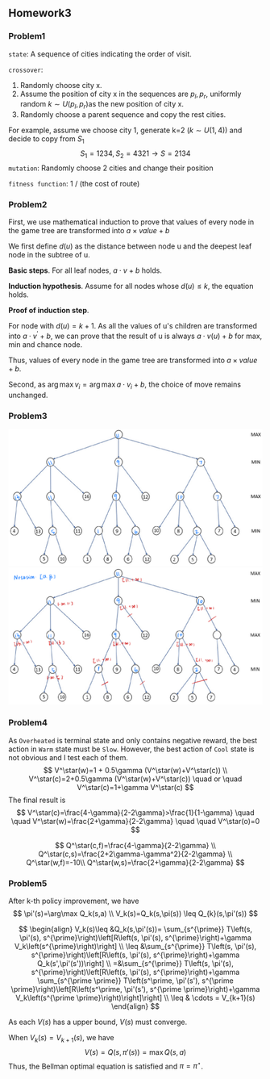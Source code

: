 ## Homework3

### Problem1

`state`: A sequence of cities indicating the order of visit.

`crossover`: 

1. Randomly choose city x. 
2. Assume the position of city x in the sequences are $p_l,p_r$, uniformly random $k\sim U(p_l,p_r)$​ as the new position of city x. 
3. Randomly choose a parent sequence and copy the rest cities.

For example, assume we choose city 1, generate k=2 ($k\sim U(1,4)$) and decide to copy from $S_1$
$$
S_1=1234,S_2=4321 \longrightarrow S=2134
$$
`mutation`: Randomly choose 2 cities and change their position

`fitness function`: 1 / (the cost of route)

### Problem2

First, we use mathematical induction to prove that values of every node in the game tree are transformed into $a\times value +b$

We first define $d(u)$ as the distance between node u and the deepest leaf node in the subtree of u.

**Basic steps**. For all leaf nodes, $a\cdot v+b$ holds.

**Induction hypothesis**. Assume for all nodes whose $d(u)\leq k$, the equation holds.

**Proof of induction step**. 

For node with $d(u)=k+1$. As all the values of u's children are transformed into $a\cdot v^\prime+b$, we can prove that the result of u is always $a\cdot v(u)+b$ for max, min and chance node.

Thus, values of every node in the game tree are transformed into $a\times value +b$.

Second, as $\arg \max v_i=\arg \max a\cdot v_i+b$, the choice of move remains unchanged.

### Problem3

<img src="img/problem3-1.png" style="zoom:67%;" />

<img src="img/problem3-2.png" style="zoom:67%;" />

### Problem4

As `Overheated` is terminal state and only contains negative reward, the best action in `Warm` state must be `Slow`. However, the best action of `Cool` state is not obvious and I test each of them.
$$
V^\star(w)=1 + 0.5\gamma (V^\star(w)+V^\star(c)) \\
V^\star(c)=2+0.5\gamma (V^\star(w)+V^\star(c)) \quad or \quad V^\star(c)=1+\gamma V^\star(c)
$$
The final result is 
$$
V^\star(c)=\frac{4-\gamma}{2-2\gamma}>\frac{1}{1-\gamma} \quad \quad V^\star(w)=\frac{2+\gamma}{2-2\gamma} \quad \quad V^\star(o)=0
$$

$$
Q^\star(c,f)=\frac{4-\gamma}{2-2\gamma} \\
Q^\star(c,s)=\frac{2+2\gamma-\gamma^2}{2-2\gamma} \\
Q^\star(w,f)=-10\\
Q^\star(w,s)=\frac{2+\gamma}{2-2\gamma}
$$

### Problem5

After k-th policy improvement, we have
$$
\pi'(s)=\arg\max Q_k(s,a) \\
V_k(s)=Q_k(s,\pi(s)) \leq Q_{k}(s,\pi'(s))
$$

$$
\begin{align}
V_k(s)\leq &Q_k(s,\pi'(s))= \sum_{s^{\prime}} T\left(s, \pi'(s), s^{\prime}\right)\left[R\left(s, \pi'(s), s^{\prime}\right)+\gamma V_k\left(s^{\prime}\right)\right] \\
\leq &\sum_{s^{\prime}} T\left(s, \pi'(s), s^{\prime}\right)\left[R\left(s, \pi'(s), s^{\prime}\right)+\gamma Q_k(s',\pi'(s'))\right] \\
=&\sum_{s^{\prime}} T\left(s, \pi'(s), s^{\prime}\right)\left[R\left(s, \pi'(s), s^{\prime}\right)+\gamma \sum_{s^{\prime \prime}} T\left(s^\prime, \pi'(s'), s^{\prime \prime}\right)\left[R\left(s^\prime, \pi'(s'), s^{\prime \prime}\right)+\gamma V_k\left(s^{\prime \prime}\right)\right]\right] \\
\leq & \cdots = V_{k+1}(s)
\end{align}
$$

As each $V(s)$ has a upper bound, $V(s)$ must converge.

When $V_k(s)=V_{k+1}(s)$, we have 
$$
V(s)=Q(s,\pi '(s))=\max Q (s,a)
$$
Thus, the Bellman optimal equation is satisfied and $\pi=\pi ^\star$.

